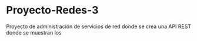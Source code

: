 # Proyecto-Redes-3
Proyecto de administración de servicios de red donde se crea una API REST donde se muestran los 

